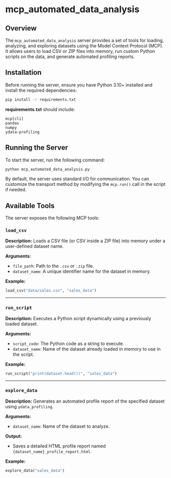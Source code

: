 # mcp_automated_data_analysis

## Overview

The `mcp_automated_data_analysis` server provides a set of tools for loading, analyzing, and exploring datasets using the Model Context Protocol (MCP). It allows users to load CSV or ZIP files into memory, run custom Python scripts on the data, and generate automated profiling reports.

## Installation

Before running the server, ensure you have Python 3.10+ installed and install the required dependencies:

```bash
pip install -r requirements.txt
```

**requirements.txt** should include:

```
mcp[cli]
pandas
numpy
ydata-profiling
```

## Running the Server

To start the server, run the following command:

```bash
python mcp_automated_data_analysis.py
```

By default, the server uses standard I/O for communication. You can customize the transport method by modifying the `mcp.run()` call in the script if needed.

## Available Tools

The server exposes the following MCP tools:

### `load_csv`

**Description:** Loads a CSV file (or CSV inside a ZIP file) into memory under a user-defined dataset name.

**Arguments:**
- `file_path`: Path to the `.csv` or `.zip` file.
- `dataset_name`: A unique identifier name for the dataset in memory.

**Example:**
```python
load_csv("data/sales.csv", "sales_data")
```

---

### `run_script`

**Description:** Executes a Python script dynamically using a previously loaded dataset.

**Arguments:**
- `script_code`: The Python code as a string to execute.
- `dataset_name`: Name of the dataset already loaded in memory to use in the script.

**Example:**
```python
run_script("print(dataset.head())", "sales_data")
```

---

### `explore_data`

**Description:** Generates an automated profile report of the specified dataset using `ydata_profiling`.

**Arguments:**
- `dataset_name`: Name of the dataset to analyze.

**Output:**
- Saves a detailed HTML profile report named `{dataset_name}_profile_report.html`.

**Example:**
```python
explore_data("sales_data")
```